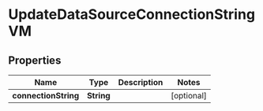 

# UpdateDataSourceConnectionStringVM


## Properties

Name | Type | Description | Notes
------------ | ------------- | ------------- | -------------
**connectionString** | **String** |  |  [optional]



